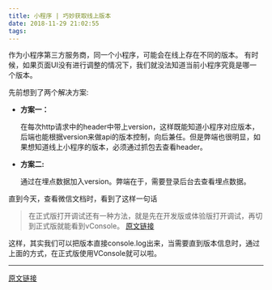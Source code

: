 ```yaml
---
title: 小程序 | 巧妙获取线上版本
date: 2018-11-29 21:02:55
tags:
---
```


作为小程序第三方服务商，同一个小程序，可能会在线上存在不同的版本。
有时候，如果页面UI没有进行调整的情况下，我们就没法知道当前小程序究竟是哪一个版本。

先前想到了两个解决方案:

- **方案一：**

  在每次http请求中的header中带上version，这样既能知道小程序对应版本，后端也能根据version来做api的版本控制，向后兼任。但是弊端也很明显，如果想知道线上小程序的版本，必须通过抓包去查看header。

- **方案二:**

  通过在埋点数据加入version。弊端在于，需要登录后台去查看埋点数据。

直到今天，查看微信文档时，看到了这样一句话

> 在正式版打开调试还有一种方法，就是先在开发版或体验版打开调试，再切到正式版就能看到vConsole。 [原文链接](https://developers.weixin.qq.com/miniprogram/dev/api/debug/wx.setEnableDebug.html)

这样，其实我们可以把版本直接console.log出来，当需要直到版本信息时，通过上面的方式，在正式版使用VConsole就可以啦。

---

[原文链接](https://github.com/huangzilong/evolution/)

